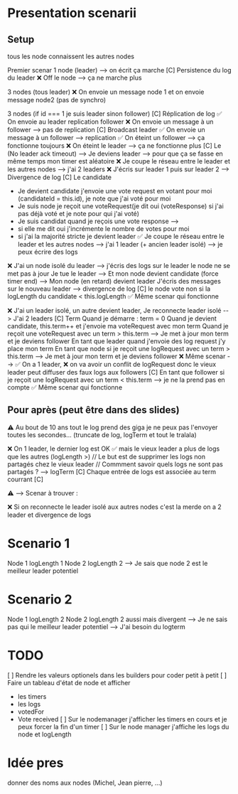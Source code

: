 Presentation scenarii
===


## Setup
tous les node connaissent les autres nodes



Premier scenar
1 node (leader) --> on écrit ça marche
[C] Persistence du log du leader
❌ Off le node --> ça ne marche plus


3 nodes (tous leader)
❌ On envoie un message node 1 et on envoie message node2 (pas de synchro)

3 nodes (if id === 1 je suis leader sinon follower)
[C] Réplication de log
✅ On envoie au leader replication follower
❌ On envoie un message à un follower --> pas de replication
[C] Broadcast leader
✅ On envoie un message à un follower --> replication
✅ On éteint un follower --> ça fonctionne toujours
❌ On éteint le leader --> ça ne fonctionne plus
[C] Le (No leader ack timeout) -->  Je deviens leader --> pour que ça se fasse en même temps mon timer est aléatoire
❌ Je coupe le réseau entre le leader et les autres nodes --> j'ai 2 leaders
❌ J'écris sur leader 1 puis sur leader 2 --> Divergence de log
[C] Le candidate
- Je devient candidate j'envoie une vote request en votant pour moi (candidateId = this.id), je note que j'ai voté pour moi
- Je suis node je reçoit une voteRequest(je dit oui (voteResponse) si j'ai pas déjà voté et je note pour qui j'ai voté)
- Je suis candidat quand je reçois une vote response -->
- si elle me dit oui j'incrémente le nombre de votes pour moi
- si j'ai la majorité stricte je devient leader
✅ Je coupe le réseau entre le leader et les autres nodes --> j'ai 1 leader (+ ancien leader isolé) --> je peux écrire des logs

❌ J'ai un node isolé du leader --> j'écris des logs sur le leader le node ne se met pas à jour
Je tue le leader --> Et mon node devient candidate (force timer end) --> Mon node (en retard) devient leader
J'écris des messages sur le nouveau leader --> divergence de log
[C] le node vote non si la logLength du candidate < this.logLength
✅ Même scenar qui fonctionne

❌ J'ai un leader isolé, un autre devient leader, Je reconnecte leader isolé --> J'ai 2 leaders
[C] Term
Quand je démarre : term = 0
Quand je devient candidate, this.term++ et j'envoie ma voteRequest avec mon term
Quand je reçoit une voteRequest avec un term > this.term --> Je met à jour mon term et je deviens follower
En tant que leader quand j'envoie des log request j'y place mon term
En tant que node si je reçoit une logRequest avec un term > this.term --> Je met à jour mon term et je deviens follower
❌ Même scenar --> ✅ On a 1 leader, ❌ on va avoir un conflit de logRequest donc le vieux leader peut diffuser des faux logs aux followers
[C] En tant que follower si je reçoit une logRequest avec un term < this.term --> je ne la prend pas en compte
✅ Même scenar qui fonctionne







## Pour après (peut être dans des slides)


⚠️ Au bout de 10 ans tout le log prend des giga je ne peux pas l'envoyer toutes les secondes... (truncate de log, logTerm et tout le tralala)




❌ On 1 leader, le dernier log est OK ✅ mais le vieux leader a plus de logs que les autres (logLength >)
// Le but est de supprimer les logs non partagés chez le vieux leader
// Commment savoir quels logs ne sont pas partagés ? --> logTerm
[C] Chaque entrée de logs est associée au term courrant
[C]





⚠️ --> Scenar à trouver :





❌ Si on reconnecte le leader isolé aux autres nodes c'est la merde on a 2 leader et divergence de logs





# Scenario 1

Node 1 logLength 1
Node 2 logLength 2
--> Je sais que node 2 est le meilleur leader potentiel

# Scenario 2

Node 1 logLength 2
Node 2 logLength 2 aussi mais divergent
--> Je ne sais pas qui le meilleur leader potentiel --> J'ai besoin du logterm





# TODO
[ ] Rendre les valeurs optionels dans les builders pour coder petit à petit
[ ] Faire un tableau d'état de node et afficher
- les timers
- les logs
- votedFor
- Vote received
[ ] Sur le nodemanager j'afficher les timers en cours et je peux forcer la fin d'un timer
[ ] Sur le node manager j'affiche les logs du node et logLength


# Idée pres
donner des noms aux nodes (Michel, Jean pierre, ...)
